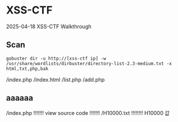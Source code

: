 # XSS-CTF
2025-04-18 XSS-CTF  Walkthrough

## Scan

```
gobuster dir -u http://[xss-ctf ip] -w /usr/share/wordlists/dirbuster/directory-list-2.3-medium.txt -x html,txt,php,bak
```
/index.php  /index.html  /list.php  /add.php

## aaaaaa

/index.php
!!!!!!!
view source code
!!!!!!!
/H10000.txt
!!!!!!!!
H10000 값

## 
